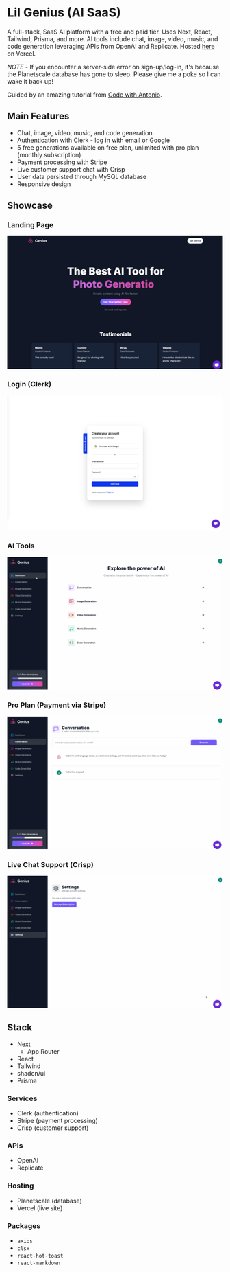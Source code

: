 # Lil Genius (AI SaaS)

A full-stack, SaaS AI platform with a free and paid tier. Uses Next, React, Tailwind, Prisma, and more. AI tools include chat, image, video, music, and code generation leveraging APIs from OpenAI and Replicate. Hosted [here](https://lil-genius.vercel.app/) on Vercel.

*NOTE* - If you encounter a server-side error on sign-up/log-in, it's because the Planetscale database has gone to sleep. Please give me a poke so I can wake it back up!

Guided by an amazing tutorial from [Code with Antonio](https://www.youtube.com/@codewithantonio).

## Main Features
- Chat, image, video, music, and code generation.
- Authentication with Clerk - log in with email or Google
- 5 free generations available on free plan, unlimited with pro plan (monthly subscription)
- Payment processing with Stripe
- Live customer support chat with Crisp
- User data persisted through MySQL database
- Responsive design

## Showcase

### Landing Page
![landing](/docs/ai_home.gif)

### Login (Clerk)
![login](/docs/clerk_login.png)

### AI Tools
![generation](/docs/ai_demo.gif)

### Pro Plan (Payment via Stripe)
![pro](/docs/ai_pro.gif)

### Live Chat Support (Crisp)
![chat](/docs/ai_crisp.gif)

## Stack
- Next
  - App Router
- React
- Tailwind
- shadcn/ui
- Prisma

### Services
- Clerk (authentication)
- Stripe (payment processing)
- Crisp (customer support)

### APIs
- OpenAI
- Replicate

### Hosting
- Planetscale (database)
- Vercel (live site)

### Packages
- `axios`
- `clsx`
- `react-hot-toast`
- `react-markdown`
